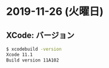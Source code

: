 # 2019-11-26 (火曜日)

## XCode: バージョン

~~~zsh
$ xcodebuild -version
Xcode 11.1
Build version 11A102
~~~
